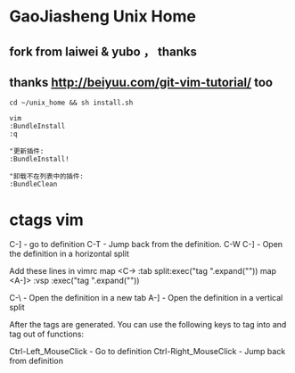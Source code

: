 # GaoJiasheng  Unix Home

## fork from laiwei & yubo ， thanks
## thanks http://beiyuu.com/git-vim-tutorial/ too

    cd ~/unix_home && sh install.sh

    vim
    :BundleInstall
    :q
        
    "更新插件:
    :BundleInstall!

    "卸载不在列表中的插件:
    :BundleClean


ctags vim
====

C-] - go to definition
C-T - Jump back from the definition.
C-W C-] - Open the definition in a horizontal split

Add these lines in vimrc
map <C-\> :tab split<CR>:exec("tag ".expand("<cword>"))<CR>
map <A-]> :vsp <CR>:exec("tag ".expand("<cword>"))<CR>

C-\ - Open the definition in a new tab
A-] - Open the definition in a vertical split

After the tags are generated. You can use the following keys to tag into and tag out of functions:

Ctrl-Left_MouseClick - Go to definition
Ctrl-Right_MouseClick - Jump back from definition
